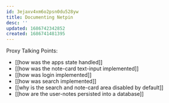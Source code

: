 ```yaml
---
id: 3ejaxv4xm6o2psn0du528yw
title: Documenting Netpin
desc: ''
updated: 1686742342852
created: 1686741481395
---
```


Proxy Talking Points:

- [[how was the apps state handled]]
- [[how was the note-card text-input implemented]]
- [[how was login implemented]]
- [[how was search implemented]]
- [[why is the search and note-card area disabled by default]]
- [[how are the user-notes persisted into a database]]

